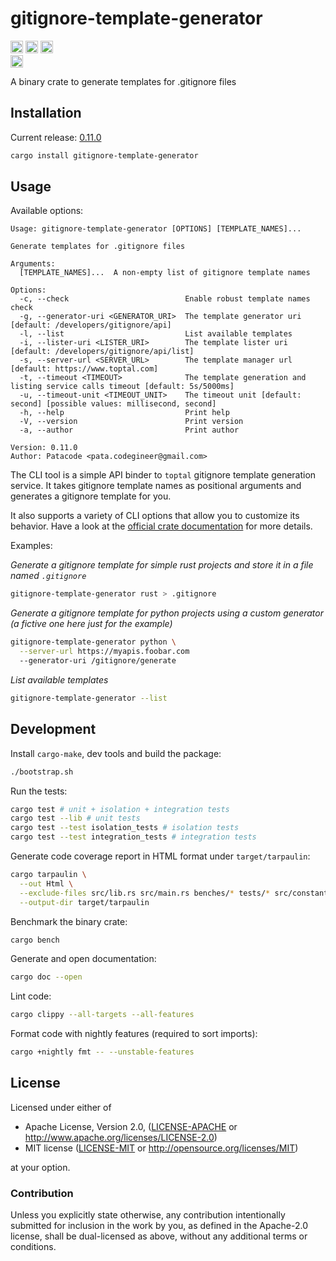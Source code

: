 # gitignore-template-generator

[<img alt="github" src="https://img.shields.io/badge/github-black?style=for-the-badge&labelColor=555555&logo=github" height="20">](https://github.com/Patacode/gitignore-template-generator)
[<img alt="crates.io" src="https://img.shields.io/crates/v/gitignore-template-generator?logoColor=E3A835&style=for-the-badge&color=9c7325&logo=rust" height="20">](https://crates.io/crates/gitignore-template-generator)
[<img alt="crates.io" src="https://img.shields.io/crates/d/gitignore-template-generator?logoColor=E3A835&style=for-the-badge&color=152673" height="20">](https://crates.io/crates/gitignore-template-generator)
<br/>
[<img alt="documentation" src="https://img.shields.io/badge/Documentation-blue?style=for-the-badge&logo=rust" height="20">](https://docs.rs/gitignore-template-generator/0.11.0/gitignore_template_generator)

A binary crate to generate templates for .gitignore files

## Installation

Current release: [0.11.0](CHANGELOG.md#0.11.0)

```bash
cargo install gitignore-template-generator
```

## Usage

Available options:

```
Usage: gitignore-template-generator [OPTIONS] [TEMPLATE_NAMES]...

Generate templates for .gitignore files

Arguments:
  [TEMPLATE_NAMES]...  A non-empty list of gitignore template names

Options:
  -c, --check                          Enable robust template names check
  -g, --generator-uri <GENERATOR_URI>  The template generator uri [default: /developers/gitignore/api]
  -l, --list                           List available templates
  -i, --lister-uri <LISTER_URI>        The template lister uri [default: /developers/gitignore/api/list]
  -s, --server-url <SERVER_URL>        The template manager url [default: https://www.toptal.com]
  -t, --timeout <TIMEOUT>              The template generation and listing service calls timeout [default: 5s/5000ms]
  -u, --timeout-unit <TIMEOUT_UNIT>    The timeout unit [default: second] [possible values: millisecond, second]
  -h, --help                           Print help
  -V, --version                        Print version
  -a, --author                         Print author

Version: 0.11.0
Author: Patacode <pata.codegineer@gmail.com>
```

The CLI tool is a simple API binder to `toptal` gitignore template generation
service. It takes gitignore template names as positional arguments and
generates a gitignore template for you.

It also supports a variety of CLI options that allow you to customize its
behavior. Have a look at the [official crate documentation](https://docs.rs/gitignore-template-generator/0.11.0/gitignore_template_generator)
for more details.

Examples:

*Generate a gitignore template for simple rust projects and store it in a file
named `.gitignore`*

```bash
gitignore-template-generator rust > .gitignore
```

*Generate a gitignore template for python projects using a custom
generator (a fictive one here just for the example)*

```bash
gitignore-template-generator python \
  --server-url https://myapis.foobar.com
  --generator-uri /gitignore/generate
```

*List available templates*

```bash
gitignore-template-generator --list
```

## Development

Install `cargo-make`, dev tools and build the package:

```bash
./bootstrap.sh
```

Run the tests:

```bash
cargo test # unit + isolation + integration tests
cargo test --lib # unit tests
cargo test --test isolation_tests # isolation tests
cargo test --test integration_tests # integration tests
```

Generate code coverage report in HTML format under `target/tarpaulin`:

```bash
cargo tarpaulin \
  --out Html \
  --exclude-files src/lib.rs src/main.rs benches/* tests/* src/constant.rs src/core.rs src/http_client.rs src/parser.rs src/validator.rs src/**/tests.rs src/**/api.rs \
  --output-dir target/tarpaulin
```

Benchmark the binary crate:

```bash
cargo bench
```

Generate and open documentation:

```bash
cargo doc --open
```

Lint code:

```bash
cargo clippy --all-targets --all-features
```

Format code with nightly features (required to sort imports):

```bash
cargo +nightly fmt -- --unstable-features
```

## License

Licensed under either of

* Apache License, Version 2.0, ([LICENSE-APACHE](LICENSE-APACHE) or <http://www.apache.org/licenses/LICENSE-2.0>)
* MIT license ([LICENSE-MIT](LICENSE-MIT) or <http://opensource.org/licenses/MIT>)

at your option.

### Contribution

Unless you explicitly state otherwise, any contribution intentionally
submitted for inclusion in the work by you, as defined in the Apache-2.0
license, shall be dual-licensed as above, without any additional terms or
conditions.
